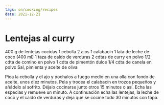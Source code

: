 ```yaml
---
tags: on/cooking/recipes
date: 2021-12-21
---
```

# Lentejas al curry

400 g de lentejas cocidas
1 cebolla
2 ajos
1 calabacín
1 lata de leche de coco (400 ml)
1 taza de caldo de verduras
2 cdtas de curry en polvo
1/2 cdta de comino en polvo
1 cdta de pimentón dulce
1/4 cdta de canela en polvo
Sal, pimienta y aceite de oliva

Pica la cebolla y el ajo y pochalos a fuego medio en una olla con fondo de aceite, unos diez minutos.
Pela y trocea el calabacín en trozos pequeños y añádelo al sofrito. Déjalo cocinarse junto otros 15 minutos o así.
Echa las especias y remueve un minuto. A continuación echa las lentejas, la leche de coco y el caldo de verduras y deja que se cocine todo 30 minutos con tapa.
